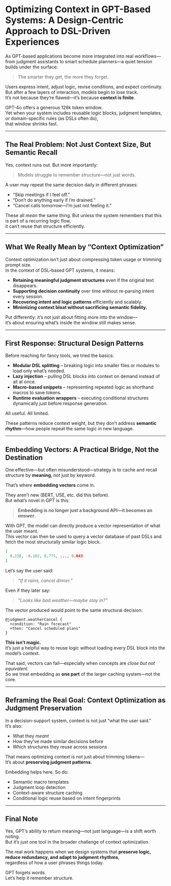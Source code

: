 
# Optimizing Context in GPT-Based Systems: A Design-Centric Approach to DSL-Driven Experiences

As GPT-based applications become more integrated into real workflows—from judgment assistants to smart schedule planners—a quiet tension builds under the surface:

> The smarter they get, the more they forget.

Users express intent, adjust logic, revise conditions, and expect continuity.  
But after a few layers of interaction, models begin to lose track.  
It’s not because they’re flawed—it’s because **context is finite**.

GPT-4o offers a generous 128k token window.  
Yet when your system includes reusable logic blocks, judgment templates, or domain-specific rules (as DSLs often do),  
that window shrinks fast.

---

## The Real Problem: Not Just Context Size, But Semantic Recall

Yes, context runs out. But more importantly:

> Models struggle to remember *structure*—not just words.

A user may repeat the same decision daily in different phrases:

- “Skip meetings if I feel off.”
- “Don’t do anything early if I’m drained.”
- “Cancel calls tomorrow—I’m just not feeling it.”

These all *mean* the same thing. But unless the system remembers that this is part of a recurring logic flow,  
it can’t reuse that structure efficiently.

---

## What We Really Mean by “Context Optimization”

Context optimization isn’t just about compressing token usage or trimming prompt size.  
In the context of DSL-based GPT systems, it means:

- **Retaining meaningful judgment structures** even if the original text disappears.
- **Supporting decision continuity** over time without re-parsing intent every session.
- **Recovering intent and logic patterns** efficiently and scalably.
- **Minimizing context bloat without sacrificing semantic fidelity.**

Put differently: it’s not just about fitting more into the window—  
it’s about ensuring what’s inside the window still makes sense.

---

## First Response: Structural Design Patterns

Before reaching for fancy tools, we tried the basics:

- **Modular DSL splitting** – breaking logic into smaller files or modules to load only what’s needed.  
- **Lazy injection** – pulling DSL blocks into context on demand instead of all at once.  
- **Macro-based snippets** – representing repeated logic as shorthand macros to save tokens.  
- **Runtime evaluation wrappers** – executing conditional structures dynamically just before response generation.

All useful. All limited.

These patterns reduce context weight, but they don’t address **semantic rhythm**—how people repeat the same logic in new language.

---

## Embedding Vectors: A Practical Bridge, Not the Destination

One effective—but often misunderstood—strategy is to cache and recall structure by **meaning**, not just by keyword.

That’s where **embedding vectors** come in.

They aren’t new (BERT, USE, etc. did this before).  
But what’s novel in GPT is this:

> **Embedding is no longer just a background API—it becomes an *answer*.**

With GPT, the model can directly produce a vector representation of what the user meant.  
This vector can then be used to query a vector database of past DSLs and fetch the most structurally similar logic block.

```json
[
  0.238, -0.102, 0.775, ..., 0.043
]
```

Let’s say the user said:

> *“If it rains, cancel dinner.”*

Even if they later say:

> *“Looks like bad weather—maybe stay in?”*

The vector produced would point to the same structural decision:

```dsl
@judgment.weatherCancel {
  +condition: "Rain forecast"
  +then: "Cancel scheduled plans"
}
```

**This isn’t magic.**  
It’s just a helpful way to reuse logic without loading every DSL block into the model’s context.

That said, vectors can fail—especially when concepts are *close but not equivalent*.  
So we treat embedding as **one part** of the larger caching system—not the core.

---

## Reframing the Real Goal: Context Optimization as Judgment Preservation

In a decision-support system, context is not just “what the user said.”  
It’s also:

- What they *meant*
- How they’ve made similar decisions before
- Which structures they reuse across sessions

That means optimizing context is not just about trimming tokens—  
It’s about **preserving judgment patterns**.

Embedding helps here. So do:

- Semantic macro templates  
- Judgment loop detection  
- Context-aware structure caching  
- Conditional logic reuse based on intent fingerprints

---

## Final Note

Yes, GPT’s ability to return meaning—not just language—is a shift worth noting.  
But it’s just one tool in the broader challenge of context optimization.

The real work happens when we design systems that **preserve logic, reduce redundancy, and adapt to judgment rhythms**,  
regardless of how a user phrases things today.

GPT forgets words.  
Let’s help it remember structure.
